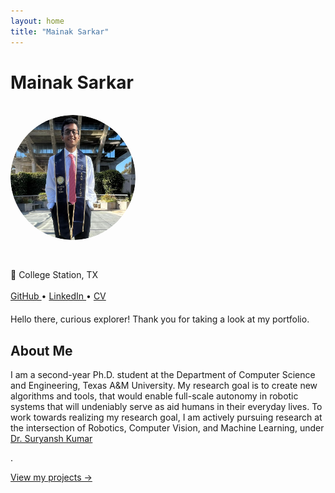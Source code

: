 ```yaml
---
layout: home
title: "Mainak Sarkar"
---
```


<h1>Mainak Sarkar</h1>
<br/>
<div style="display: flex; flex-wrap: wrap; gap: 20px;">

  <!-- Left Column -->
  <div style="flex: 1; min-width: 250px;">
    <img src="https://raw.githubusercontent.com/Mainak-learner/Mainak-learner.github.io/main/assets/images/image-mainak-1.png" alt="Profile Picture" style="width: 200px; border-radius: 50%;">
    <div style="margin-top: 10px;">
      <br/>
      <br/>
      <span>📍 College Station, TX</span>
      <br/>
      <br/>
      <a href="https://github.com/Mainak-learner">
        <i class="fab fa-github"></i> GitHub
      </a> • 
      <a href="https://www.linkedin.com/in/mainak-sarkar-3b965b191/">
        <i class="fab fa-linkedin"></i> LinkedIn
      </a> • 
      <a href="/assets/cv.pdf">
        <i class="fas fa-file-alt"></i> CV
      </a>
    </div>
  </div>

  <!-- Right Column -->
  <div style="flex: 2; min-width: 300px;">
    <span>Hello there, curious explorer!  
  Thank you for taking a look at my portfolio. </span>
    <h2>About Me</h2>
    <p> I am a second-year Ph.D. student at the Department of Computer Science and Engineering, Texas A&M University. My research goal is to create new algorithms and tools, that would enable full-scale autonomy in robotic systems that will undeniably serve as aid humans in their everyday lives. To work towards realizing my research goal, I am actively pursuing research at the intersection of Robotics, Computer Vision, and Machine Learning, under <a href="https://suryanshkumar.github.io/">Dr. Suryansh Kumar</a></p>.
    <p><a href="/projects">View my projects →</a></p>
  </div>

</div>
